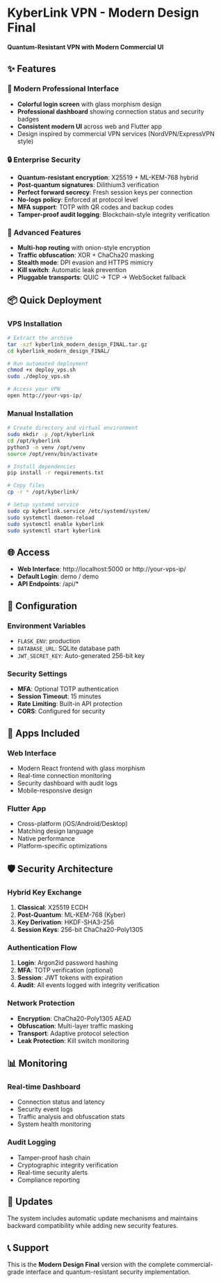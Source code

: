 # KyberLink VPN - Modern Design Final

**Quantum-Resistant VPN with Modern Commercial UI**

## ✨ Features

### 🎨 Modern Professional Interface
- **Colorful login screen** with glass morphism design
- **Professional dashboard** showing connection status and security badges
- **Consistent modern UI** across web and Flutter app
- Design inspired by commercial VPN services (NordVPN/ExpressVPN style)

### 🔒 Enterprise Security
- **Quantum-resistant encryption**: X25519 + ML-KEM-768 hybrid
- **Post-quantum signatures**: Dilithium3 verification
- **Perfect forward secrecy**: Fresh session keys per connection
- **No-logs policy**: Enforced at protocol level
- **MFA support**: TOTP with QR codes and backup codes
- **Tamper-proof audit logging**: Blockchain-style integrity verification

### 🚀 Advanced Features
- **Multi-hop routing** with onion-style encryption
- **Traffic obfuscation**: XOR + ChaCha20 masking
- **Stealth mode**: DPI evasion and HTTPS mimicry
- **Kill switch**: Automatic leak prevention
- **Pluggable transports**: QUIC → TCP → WebSocket fallback

## 📦 Quick Deployment

### VPS Installation
```bash
# Extract the archive
tar -xzf kyberlink_modern_design_FINAL.tar.gz
cd kyberlink_modern_design_FINAL/

# Run automated deployment
chmod +x deploy_vps.sh
sudo ./deploy_vps.sh

# Access your VPN
open http://your-vps-ip/
```

### Manual Installation
```bash
# Create directory and virtual environment
sudo mkdir -p /opt/kyberlink
cd /opt/kyberlink
python3 -m venv /opt/venv
source /opt/venv/bin/activate

# Install dependencies
pip install -r requirements.txt

# Copy files
cp -r * /opt/kyberlink/

# Setup systemd service
sudo cp kyberlink.service /etc/systemd/system/
sudo systemctl daemon-reload
sudo systemctl enable kyberlink
sudo systemctl start kyberlink
```

## 🌐 Access

- **Web Interface**: http://localhost:5000 or http://your-vps-ip/
- **Default Login**: demo / demo
- **API Endpoints**: /api/*

## 🔧 Configuration

### Environment Variables
- `FLASK_ENV`: production
- `DATABASE_URL`: SQLite database path
- `JWT_SECRET_KEY`: Auto-generated 256-bit key

### Security Settings
- **MFA**: Optional TOTP authentication
- **Session Timeout**: 15 minutes
- **Rate Limiting**: Built-in API protection
- **CORS**: Configured for security

## 📱 Apps Included

### Web Interface
- Modern React frontend with glass morphism
- Real-time connection monitoring
- Security dashboard with audit logs
- Mobile-responsive design

### Flutter App
- Cross-platform (iOS/Android/Desktop)
- Matching design language
- Native performance
- Platform-specific optimizations

## 🛡️ Security Architecture

### Hybrid Key Exchange
1. **Classical**: X25519 ECDH
2. **Post-Quantum**: ML-KEM-768 (Kyber)
3. **Key Derivation**: HKDF-SHA3-256
4. **Session Keys**: 256-bit ChaCha20-Poly1305

### Authentication Flow
1. **Login**: Argon2id password hashing
2. **MFA**: TOTP verification (optional)
3. **Session**: JWT tokens with expiration
4. **Audit**: All events logged with integrity verification

### Network Protection
- **Encryption**: ChaCha20-Poly1305 AEAD
- **Obfuscation**: Multi-layer traffic masking
- **Transport**: Adaptive protocol selection
- **Leak Protection**: Kill switch monitoring

## 📊 Monitoring

### Real-time Dashboard
- Connection status and latency
- Security event logs
- Traffic analysis and obfuscation stats
- System health monitoring

### Audit Logging
- Tamper-proof hash chain
- Cryptographic integrity verification
- Real-time security alerts
- Compliance reporting

## 🔄 Updates

The system includes automatic update mechanisms and maintains backward compatibility while adding new security features.

## 📞 Support

This is the **Modern Design Final** version with the complete commercial-grade interface and quantum-resistant security implementation.

